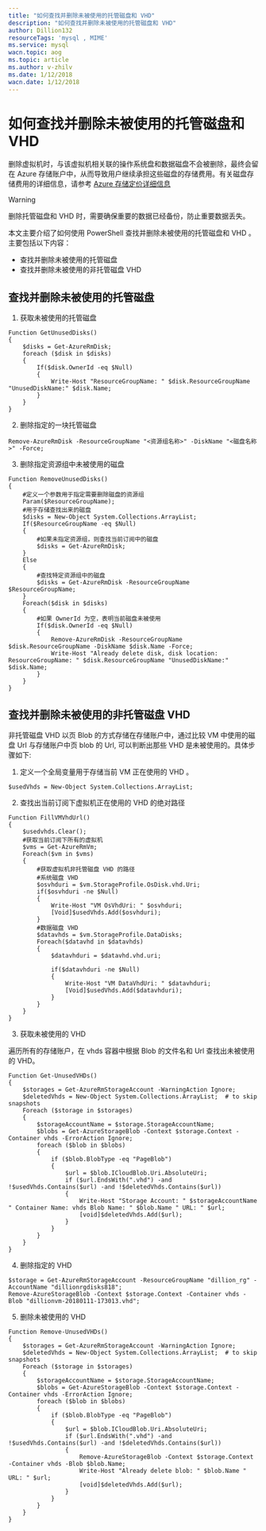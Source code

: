 ```yaml
---
title: "如何查找并删除未被使用的托管磁盘和 VHD"
description: "如何查找并删除未被使用的托管磁盘和 VHD"
author: Dillion132
resourceTags: 'mysql , MIME'
ms.service: mysql
wacn.topic: aog
ms.topic: article
ms.author: v-zhilv
ms.date: 1/12/2018
wacn.date: 1/12/2018
---
```


# 如何查找并删除未被使用的托管磁盘和 VHD

删除虚拟机时，与该虚拟机相关联的操作系统盘和数据磁盘不会被删除，最终会留在 Azure 存储账户中，从而导致用户继续承担这些磁盘的存储费用。有关磁盘存储费用的详细信息，请参考 [Azure 存储定价详细信息](https://www.azure.cn/pricing/details/storage/)

> [!Warning]
> 删除托管磁盘和 VHD 时，需要确保重要的数据已经备份，防止重要数据丢失。

本文主要介绍了如何使用 PowerShell 查找并删除未被使用的托管磁盘和 VHD 。主要包括以下内容：

* 查找并删除未被使用的托管磁盘
* 查找并删除未被使用的非托管磁盘 VHD

## 查找并删除未被使用的托管磁盘

1. 获取未被使用的托管磁盘

```
Function GetUnusedDisks()
{
    $disks = Get-AzureRmDisk;
    foreach ($disk in $disks)
    {
        If($disk.OwnerId -eq $Null)
        {
            Write-Host "ResourceGroupName: " $disk.ResourceGroupName "UnusedDiskName:" $disk.Name;
        }
    }
}
```

2. 删除指定的一块托管磁盘

```
Remove-AzureRmDisk -ResourceGroupName "<资源组名称>" -DiskName "<磁盘名称>" -Force;
```

3. 删除指定资源组中未被使用的磁盘

```
Function RemoveUnusedDisks()
{
    #定义一个参数用于指定需要删除磁盘的资源组
    Param($ResourceGroupName);
    #用于存储查找出来的磁盘
    $disks = New-Object System.Collections.ArrayList;
    If($ResourceGroupName -eq $Null)
    {
        #如果未指定资源组，则查找当前订阅中的磁盘
        $disks = Get-AzureRmDisk;
    }
    Else
    {
        #查找特定资源组中的磁盘
        $disks = Get-AzureRmDisk -ResourceGroupName $ResourceGroupName;
    }
    Foreach($disk in $disks)
    {
        #如果 OwnerId 为空，表明当前磁盘未被使用
        If($disk.OwnerId -eq $Null)
        {
            Remove-AzureRmDisk -ResourceGroupName $disk.ResourceGroupName -DiskName $disk.Name -Force;
            Write-Host "Already delete disk, disk location: ResourceGroupName: " $disk.ResourceGroupName "UnusedDiskName:" $disk.Name;
        }
    }
}
```

## 查找并删除未被使用的非托管磁盘 VHD

非托管磁盘 VHD 以页 Blob 的方式存储在存储账户中，通过比较 VM 中使用的磁盘 Url 与存储账户中页 blob 的 Url, 可以判断出那些 VHD 是未被使用的。具体步骤如下:

1. 定义一个全局变量用于存储当前 VM 正在使用的 VHD 。

```
$usedVhds = New-Object System.Collections.ArrayList; 
```

2. 查找出当前订阅下虚拟机正在使用的 VHD 的绝对路径

```
Function FillVMVhdUrl()
{
    $usedvhds.Clear();
    #获取当前订阅下所有的虚拟机
    $vms = Get-AzureRmVm;
    Foreach($vm in $vms)
    {
        #获取虚拟机非托管磁盘 VHD 的路径
        #系统磁盘 VHD
        $osvhduri = $vm.StorageProfile.OsDisk.vhd.Uri;
        if($osvhduri -ne $Null)
        {
            Write-Host "VM OsVhdUri: " $osvhduri;
            [Void]$usedVhds.Add($osvhduri);
        }
        #数据磁盘 VHD
        $datavhds = $vm.StorageProfile.DataDisks;
        Foreach($datavhd in $datavhds)
        {
            $datavhduri = $datavhd.vhd.uri;
            
            if($datavhduri -ne $Null)
            {
                Write-Host "VM DataVhdUri: " $datavhduri;
                [Void]$usedVhds.Add($datavhduri);
            }
        }
    }
}
```

3. 获取未被使用的 VHD

遍历所有的存储账户，在 vhds 容器中根据 Blob 的文件名和 Url 查找出未被使用的 VHD。

```
Function Get-UnusedVHDs()
{
    $storages = Get-AzureRmStorageAccount -WarningAction Ignore;
    $deletedVhds = New-Object System.Collections.ArrayList;  # to skip snapshots 
    Foreach ($storage in $storages)
    {
        $storageAccountName = $storage.StorageAccountName;
        $blobs = Get-AzureStorageBlob -Context $storage.Context -Container vhds -ErrorAction Ignore;
        foreach ($blob in $blobs)
        {
            if ($blob.BlobType -eq "PageBlob")
            {
                $url = $blob.ICloudBlob.Uri.AbsoluteUri;
                if ($url.EndsWith(".vhd") -and !$usedVhds.Contains($url) -and !$deletedVhds.Contains($url))
                {
                    Write-Host "Storage Account: " $storageAccountName " Container Name: vhds Blob Name: " $blob.Name " URL: " $url;
                    [void]$deletedVhds.Add($url);
                }
            }
        }
    }
}
```

4. 删除指定的 VHD

```
$storage = Get-AzureRmStorageAccount -ResourceGroupName "dillion_rg" -AccountName "dillionrgdisks818";
Remove-AzureStorageBlob -Context $storage.Context -Container vhds -Blob "dillionvm-20180111-173013.vhd"; 
```

5. 删除未被使用的 VHD

```
Function Remove-UnusedVHDs()
{
    $storages = Get-AzureRmStorageAccount -WarningAction Ignore;
    $deletedVhds = New-Object System.Collections.ArrayList;  # to skip snapshots 
    Foreach ($storage in $storages)
    {
        $storageAccountName = $storage.StorageAccountName;
        $blobs = Get-AzureStorageBlob -Context $storage.Context -Container vhds -ErrorAction Ignore;
        foreach ($blob in $blobs)
        {
            if ($blob.BlobType -eq "PageBlob")
            {
                $url = $blob.ICloudBlob.Uri.AbsoluteUri;
                if ($url.EndsWith(".vhd") -and !$usedVhds.Contains($url) -and !$deletedVhds.Contains($url))
                {
                    Remove-AzureStorageBlob -Context $storage.Context -Container vhds -Blob $blob.Name;
                    Write-Host "Already delete blob: " $blob.Name " URL: " $url;
                    [void]$deletedVhds.Add($url);
                }
            }
        }
    }
}
```





